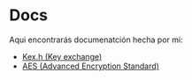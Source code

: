 # Docs

Aqui encontrarás documenatción hecha por mi:

- <a href="https://github.com/dpv927/kayberc/blob/main/docs/kex.md">Kex.h (Key exchange)</a>
- <a href="https://github.com/dpv927/kayberc/blob/main/docs/aes.md">AES (Advanced Encryption Standard)</a>
